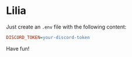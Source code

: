 # Lilia

Just create an `.env` file with the following content:
```ini
DISCORD_TOKEN=your-discord-token
```
Have fun!